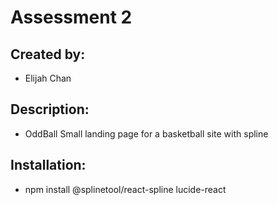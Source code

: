 # Assessment 2

## Created by:
- Elijah Chan

## Description:
- OddBall Small landing page for a basketball site with spline 

## Installation:
- npm install @splinetool/react-spline lucide-react